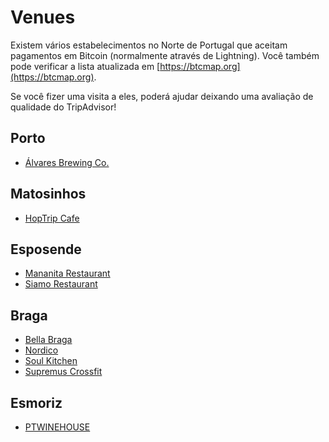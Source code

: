 # Venues

Existem vários estabelecimentos no Norte de Portugal que aceitam pagamentos em Bitcoin (normalmente através de Lightning). Você também pode verificar a lista atualizada em [https://btcmap.org](https://btcmap.org).

Se você fizer uma visita a eles, poderá ajudar deixando uma avaliação de qualidade do TripAdvisor!

## Porto
* [Álvares Brewing Co.](/venues/alvares)

## Matosinhos
* [HopTrip Cafe](/venues/hoptrip)

## Esposende

* [Mananita Restaurant](/venues/mananita)
* [Siamo Restaurant](/venues/siamo)

## Braga

* [Bella Braga](/venues/bellabraga)
* [Nordico](/venues/nordico)
* [Soul Kitchen](/venues/soulkitchen)
* [Supremus Crossfit](/venues/supremus)

## Esmoriz

* [PTWINEHOUSE](/venues/ptwinehouse)
